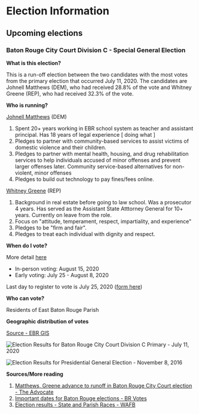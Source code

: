 # Election Information

## Upcoming elections

### Baton Rouge City Court Division C - Special General Election

**What is this election?** 

This is a run-off election between the two candidates with the most votes from the primary election that occurred July 11, 2020. The candidates are Johnell Matthews (DEM), who had received 28.8% of the vote and Whitney Greene (REP), who had received 32.3% of the vote. 

**Who is running?** 

[Johnell Matthews](http://johnellmatthews4judge.com/) (DEM)
1. Spent 20+ years working in EBR school system as teacher and assistant principal. Has 18 years of legal experience [ doing what ]
2. Pledges to partner with community-based services to assist victims of domestic violence and their children. 
3. Pledges to partner with mental health, housing, and drug rehabilitation services to help individuals accused of minor offenses and prevent larger offenses later. Community service-based alternatives for non-violent, minor offenses
4. Pledges to build out technology to pay fines/fees online.

[Whitney Greene](https://www.greeneforjudge.com/) (REP)
1. Background in real estate before going to law school. Was a prosecutor 4 years. Has served as the Assistant State Atttorney General for 10+ years. Currently on leave from the role.
2. Focus on "attitude, temperament, respect, impartiality, and experience"
3. Pledges to be "firm and fair". 
4. Pledges to treat each individual with dignity and respect.

**When do I vote?**

More detail [here](https://www.brvotes.org/important-dates/)
- In-person voting: August 15, 2020
- Early voting: July 25 - August 8, 2020

Last day to register to vote is July 25, 2020 ([form here](https://www.sos.la.gov/ElectionsAndVoting/PublishedDocuments/ApplicationToRegisterToVote.pdf))

**Who can vote?** 

Residents of East Baton Rouge Parish

**Geographic distribution of votes**

[Source - EBR GIS](https://ebrgis.maps.arcgis.com/home/item.html?id=bffcd9c0aeea40f9853993c6dc4956c0)

![Election Results for Baton Rouge City Court Division C Primary - July 11, 2020](/img/election_results_judicial_court_divc_20200711.png)

![Election Results for Presidential General Election - November 8, 2016](/img/election_results_president_20161108.png)

**Sources/More reading**

1. [Matthews, Greene advance to runoff in Baton Rouge City Court election - The Advocate](https://www.theadvocate.com/baton_rouge/news/politics/elections/article_f3855792-c144-11ea-8122-3bb43c0a73c9.html)
2. [Important dates for Baton Rouge elections - BR Votes](https://www.brvotes.org/important-dates/)
3. [Election results - State and Parish Races - WAFB](https://www.wafb.com/politics/election-results/)

